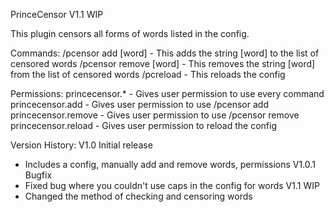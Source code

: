 PrinceCensor V1.1 WIP

This plugin censors all forms of words listed in the config.

Commands:
  /pcensor add [word]
    - This adds the string [word] to the list of censored words
  /pcensor remove [word]
    - This removes the string [word] from the list of censored words
  /pcreload
    - This reloads the config

Permissions:
  princecensor.*
    - Gives user permission to use every command
  princecensor.add
    - Gives user permission to use /pcensor add
  princecensor.remove
    - Gives user permission to use /pcensor remove
  princecensor.reload
    - Gives user permission to reload the config
	
Version History:
V1.0 Initial release
  - Includes a config, manually add and remove words, permissions
V1.0.1 Bugfix
  - Fixed bug where you couldn't use caps in the config for words
V1.1 WIP
  - Changed the method of checking and censoring words